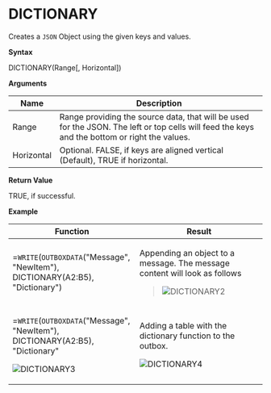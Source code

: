 # DICTIONARY

Creates a `JSON` Object using the given keys and values.

**Syntax**

DICTIONARY(Range\[, Horizontal\])

**Arguments**

| Name       | Description                                                                                                                                   |
|------------|-----------------------------------------------------------------------------------------------------------------------------------------------|
| Range      | Range providing the source data, that will be used for the JSON. The left or top cells will feed the keys and the bottom or right the values. |
| Horizontal | Optional. FALSE, if keys are aligned vertical (Default), TRUE if horizontal.                                                                  |

**Return Value**

TRUE, if successful.

**Example**

<table>
<colgroup>
<col style="width: 50%" />
<col style="width: 50%" />
</colgroup>
<thead>
<tr class="header">
<th>Function</th>
<th>Result</th>
</tr>
</thead>
<tbody>
<tr class="odd">
<td><p>=<code class="interpreted-text" role="ref">WRITE</code>(<code class="interpreted-text" role="ref">OUTBOXDATA</code>("Message", "NewItem"), DICTIONARY(<span class="blue">A2:B5</span>), "Dictionary")</p></td>
<td><p>Appending an object to a message. The message content will look as follows</p>
<blockquote>
<p><img src="/images/DICTIONARY2.PNG" alt="DICTIONARY2" /></p>
</blockquote></td>
</tr>
<tr class="even">
<td><p>=<code class="interpreted-text" role="ref">WRITE</code>(<code class="interpreted-text" role="ref">OUTBOXDATA</code>("Message", "NewItem"), DICTIONARY(<span class="blue">A2:B5</span>), "Dictionary"</p>
<p><img src="/images/DICTIONARY3.PNG" alt="DICTIONARY3" /></p></td>
<td><p>Adding a table with the dictionary function to the outbox.</p>
<p><img src="/images/DICTIONARY4.PNG" alt="DICTIONARY4" /></p></td>
</tr>
</tbody>
</table>

